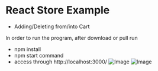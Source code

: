 # React Store Example

- Adding/Deleting from/into Cart

In order to run the program, after download or pull run 
- npm install 
- npm start command 
- access through http://localhost:3000/
![Image](https://github.com/umutguder/React_StoreExample/blob/master/src/assets/ChocolateStore.PNG)
![Image](https://github.com/umutguder/React_StoreExample/blob/master/src/assets/ChocolateStoreCart.PNG)






